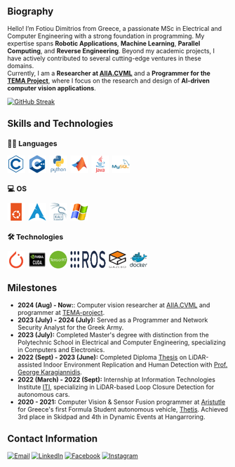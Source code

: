 ## Biography
Hello! I’m Fotiou Dimitrios from Greece, a passionate MSc in Electrical and Computer Engineering with a strong foundation in programming. My expertise spans **Robotic Applications**, **Machine Learning**, **Parallel Computing**, and **Reverse Engineering**. Beyond my academic projects, I have actively contributed to several cutting-edge ventures in these domains.  
Currently, I am a **Researcher at [AIIA.CVML](https://aiia.csd.auth.gr/computer-vision-machine-learning/)** and a **Programmer for the [TEMA Project](https://tema-project.eu/)**, where I focus on the research and design of **AI-driven computer vision applications**.

[![GitHub Streak](https://github-readme-streak-stats-bf50y0atg-fotious-projects-be9ffcd4.vercel.app?user=dimfot3)](https://git.io/streak-stats)

## Skills and Technologies
### 👨‍💻 Languages
<div>
  <img src="https://github.com/dimfot3/dimfot3/blob/main/icons/clang.svg" title="C" alt="C" width="40" height="40"/>&nbsp;
  <img src="https://github.com/dimfot3/dimfot3/blob/main/icons/cpplang.svg" title="Cpp" alt="Cpp" width="40" height="40"/>&nbsp;
  <img src="https://github.com/dimfot3/dimfot3/blob/main/icons/pythonlang.svg" title="Python" alt="Python" width="40" height="40"/>&nbsp;
  <img src="https://github.com/dimfot3/dimfot3/blob/main/icons/matlab.svg" title="Matlab" alt="Matlab" width="40" height="40"/>&nbsp;
  <img src="https://github.com/dimfot3/dimfot3/blob/main/icons/java.svg" title="Java" alt="Java" width="40" height="40"/>&nbsp;
  <img src="https://github.com/dimfot3/dimfot3/blob/main/icons/mysql.svg" title="MySQL" alt="MySQL" width="40" height="40"/>&nbsp;
</div>

### 💻 OS
<div>
  <img src="https://github.com/dimfot3/dimfot3/blob/main/icons/ubuntu.svg" title="Ubuntu" alt="Ubuntu" width="40" height="40"/>&nbsp;
  <img src="https://github.com/dimfot3/dimfot3/blob/main/icons/arch.png" title="Arch" alt="Arch" width="40" height="40"/>&nbsp;
  <img src="https://github.com/dimfot3/dimfot3/blob/main/icons/kali.png" title="Kali" alt="Kali" width="40" height="40"/>&nbsp;
  <img src="https://github.com/dimfot3/dimfot3/blob/main/icons/windows.png" title="Windows" alt="Windows" width="40" height="40"/>&nbsp;
</div>

### 🛠️ Technologies
<div>
  <img src="https://github.com/dimfot3/dimfot3/blob/main/icons/torch.svg" title="Pytorch" alt="Pytorch" width="40" height="40"/>&nbsp;
  <img src="https://github.com/dimfot3/dimfot3/blob/main/icons/cuda.png" title="CUDA" alt="CUDA" width="40" height="40"/>&nbsp;
  <img src="https://github.com/dimfot3/dimfot3/blob/main/icons/tensorrt.png" title="TensorRT" alt="TensorRT" width="40" height="40"/>&nbsp;
  <img src="https://github.com/dimfot3/dimfot3/blob/main/icons/ros.png" title="ROS" alt="ROS" width="80" height="40"/>&nbsp;
  <img src="https://github.com/dimfot3/dimfot3/blob/main/icons/gazebo.png" title="Gazebo" alt="Gazebo" width="40" height="40"/>&nbsp;
  <img src="https://github.com/dimfot3/dimfot3/blob/main/icons/docker.svg" title="Docker" alt="Docker" width="40" height="40"/>&nbsp;
</div>

## Milestones

- **2024 (Aug) - Now:**: Computer vision researcher at [AIIA.CVML](https://aiia.csd.auth.gr/computer-vision-machine-learning/) and programmer at [TEMA-project](https://tema-project.eu/).
- **2023 (July) -  2024 (July):** Served as a Programmer and Network Security Analyst for the Greek Army.
- **2023 (July):** Completed Master's degree with distinction from the Polytechnic School in Electrical and Computer Engineering, specializing in Computers and Electronics.
- **2022 (Sept) - 2023 (June):** Completed Diploma [Thesis](https://drive.google.com/file/d/1bU3LGlbmP9Ni8-itYjfeBEJv9t3pE1vR/view?pli=1) on LiDAR-assisted Indoor Environment Replication and Human Detection with [Prof. George Karagiannidis](https://scholar.google.com/citations?user=7FZ1r94AAAAJ).
- **2022 (March) - 2022 (Sept):** Internship at Information Technologies Institute [ITI](https://www.iti.gr/iti/en/home/), specializing in LiDAR-based Loop Closure Detection for autonomous cars.
- **2020 - 2021:** Computer Vision & Sensor Fusion programmer at [Aristutle](https://www.aristurtle.gr/) for Greece's first Formula Student autonomous vehicle, [Thetis](https://www.aristurtle.gr/thetisdv/). Achieved 3rd place in Skidpad and 4th in Dynamic Events at Hangarroring.

## Contact Information
[![Email](https://img.shields.io/badge/Email-D14836?style=for-the-badge&logo=gmail&logoColor=white)](mailto:fotiou.dimitris3@gmail.com) 
[![LinkedIn](https://img.shields.io/badge/LinkedIn-0077B5?style=for-the-badge&logo=linkedin&logoColor=white)](https://gr.linkedin.com/in/dimitrios-fotiou-a74200189?trk=people-guest_people_search-card) 
[![Facebook](https://img.shields.io/badge/Facebook-1877F2?style=for-the-badge&logo=facebook&logoColor=white)](https://www.facebook.com/fotiou3) 
[![Instagram](https://img.shields.io/badge/Instagram-E4405F?style=for-the-badge&logo=instagram&logoColor=white)](https://www.instagram.com/dimitrisfwtiou/)

